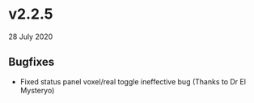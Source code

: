 # v2.2.5

28 July 2020

## Bugfixes

- Fixed status panel voxel/real toggle ineffective bug (Thanks to Dr El Mysteryo)
